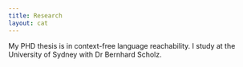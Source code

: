 ```yaml
---
title: Research
layout: cat
---
```


My PHD thesis is in context-free language reachability.
I study at the University of Sydney with Dr Bernhard Scholz.
